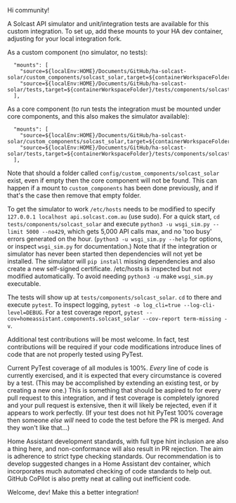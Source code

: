 Hi community!

A Solcast API simulator and unit/integration tests are available for this custom integration. To set up, add these mounts to your HA dev container, adjusting for your local integration fork.

As a custom component (no simulator, no tests):

```
  "mounts": [
    "source=${localEnv:HOME}/Documents/GitHub/ha-solcast-solar/custom_components/solcast_solar,target=${containerWorkspaceFolder}/config/custom_components/solcast_solar,type=bind",
    "source=${localEnv:HOME}/Documents/GitHub/ha-solcast-solar/tests,target=${containerWorkspaceFolder}/tests/components/solcast_solar,type=bind",
  ],
```

As a core component (to run tests the integration must be mounted under core components, and this also makes the simulator available):

```
  "mounts": [
    "source=${localEnv:HOME}/Documents/GitHub/ha-solcast-solar/custom_components/solcast_solar,target=${containerWorkspaceFolder}/homeassistant/components/solcast_solar,type=bind",
    "source=${localEnv:HOME}/Documents/GitHub/ha-solcast-solar/tests,target=${containerWorkspaceFolder}/tests/components/solcast_solar,type=bind",
  ],
```

Note that should a folder called `config/custom_components/solcast_solar` exist, even if empty then the core component will not be found. This can happen if a mount to `custom_components` has been done previously, and if that's the case then remove that empty folder.

To get the simulator to work `/etc/hosts` needs to be modified to specify `127.0.0.1 localhost api.solcast.com.au` (use sudo). For a quick start, `cd tests/components/solcast_solar` and execute `python3 -u wsgi_sim.py --limit 5000 --no429`, which gets 5,000 API calls max, and no 'too busy' errors generated on the hour. (`python3 -u wsgi_sim.py --help` for options, or inspect `wsgi_sim.py` for documentation.) Note that if the integration or simulator has never been started then dependencies will not yet be installed. The simulator will `pip install` missing dependencies and also create a new self-signed certificate. /etc/hosts is inspected but not modified automatically. To avoid needing `python3 -u` make `wsgi_sim.py` executable.

The tests will show up at `tests/components/solcast_solar`. `cd` to there and execute `pytest`. To inspect logging, `pytest -o log_cli=true --log-cli-level=DEBUG`. For a test coverage report, `pytest --cov=homeassistant.components.solcast_solar --cov-report term-missing -v`.

Additional test contributions will be most welcome. In fact, test contributions will be required if your code modifications introduce lines of code that are not properly tested using PyTest.

Current PyTest coverage of all modules is 100%. _Every_ line of code is currently exercised, and it is expected that every circumstance is covered by a test. (This may be accomplished by extending an existing test, or by creating a new one.) This is something that should be aspired to for every pull request to this integration, and if test coverage is completely ignored and your pull request is extensive, then it will likely be rejected, even if it appears to work perfectly. (If your test does not hit PyTest 100% coverage then someone _else will_ need to code the test before the PR is merged. And they won't like that...)

Home Assistant development standards, with full type hint inclusion are also a thing here, and non-conformance will also result in PR rejection. The aim is adherence to strict type checking standards. Our recommendation is to develop suggested changes in a Home Assistant dev container, which incorporates much automated checking of code standards to help out. GitHub CoPilot is also pretty neat at calling out inefficient code.

Welcome, dev! Make this a better integration!